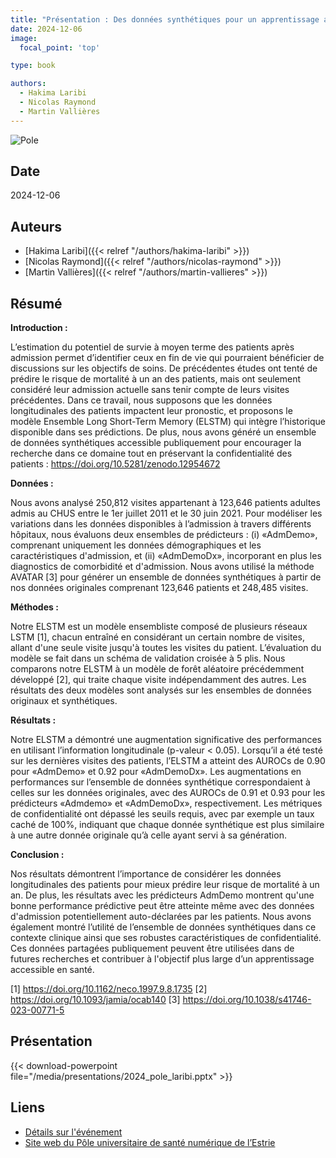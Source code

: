 ```yaml
---
title: "Présentation : Des données synthétiques pour un apprentissage accessible en santé : Améliorer la prédiction de la mortalité à l'aide de données longitudinales"
date: 2024-12-06
image:
  focal_point: 'top'

type: book

authors:
  - Hakima Laribi
  - Nicolas Raymond
  - Martin Vallières
---
```


![Pole](/media/logos/pole_numerique_fr.jpg)

## Date

2024-12-06

## Auteurs

- [Hakima Laribi]({{< relref "/authors/hakima-laribi" >}})
- [Nicolas Raymond]({{< relref "/authors/nicolas-raymond" >}})
- [Martin Vallières]({{< relref "/authors/martin-vallieres" >}})

## Résumé

**Introduction :** 

L’estimation du potentiel de survie à moyen terme des patients après admission permet d’identifier ceux en fin de vie qui pourraient bénéficier de discussions sur les objectifs de soins. De précédentes études ont tenté de prédire le risque de mortalité à un an des patients, mais ont seulement considéré leur admission actuelle sans tenir compte de leurs visites précédentes. Dans ce travail, nous supposons que les données longitudinales des patients impactent leur pronostic, et proposons le modèle Ensemble Long Short-Term Memory (ELSTM) qui intègre l’historique disponible dans ses prédictions. De plus, nous avons généré un ensemble de données synthétiques accessible publiquement pour encourager la recherche dans ce domaine tout en préservant la confidentialité des patients : https://doi.org/10.5281/zenodo.12954672 

**Données :**

Nous avons analysé 250,812 visites appartenant à 123,646 patients adultes admis au CHUS entre le 1er juillet 2011 et le 30 juin 2021. Pour modéliser les variations dans les données disponibles à l’admission à travers différents hôpitaux, nous évaluons deux ensembles de prédicteurs : (i) «AdmDemo», comprenant uniquement les données démographiques et les caractéristiques d'admission, et (ii) «AdmDemoDx», incorporant en plus les diagnostics de comorbidité et  d'admission. Nous avons utilisé la méthode AVATAR [3] pour générer un ensemble de données synthétiques à partir de nos données originales comprenant 123,646 patients et 248,485 visites. 

**Méthodes :**

Notre ELSTM est un modèle ensembliste composé de plusieurs réseaux LSTM [1], chacun entraîné en considérant un certain nombre de visites, allant d'une seule visite jusqu'à toutes les visites du patient. L’évaluation du modèle se fait dans un schéma de validation croisée à 5 plis. Nous comparons notre ELSTM à un modèle de forêt aléatoire précédemment développé [2], qui traite chaque visite indépendamment des autres. Les résultats des deux modèles sont analysés sur les ensembles de données originaux et synthétiques.

**Résultats :**

Notre ELSTM a démontré une augmentation significative des performances en utilisant l’information longitudinale (p-valeur < 0.05). Lorsqu’il a été testé sur les dernières visites des patients, l’ELSTM a atteint des AUROCs de 0.90 pour «AdmDemo» et 0.92 pour «AdmDemoDx». Les augmentations en performances sur l’ensemble de données synthétique correspondaient à celles sur les données originales, avec des AUROCs de 0.91 et 0.93 pour les prédicteurs «Admdemo» et «AdmDemoDx», respectivement. Les métriques de confidentialité ont dépassé les seuils requis, avec par exemple un taux caché de 100%, indiquant que chaque donnée synthétique est plus similaire à une autre donnée originale qu’à celle ayant servi à sa génération.

**Conclusion :**

Nos résultats démontrent l’importance de considérer les données longitudinales des patients pour mieux prédire leur risque de mortalité à un an. De plus, les résultats avec les prédicteurs AdmDemo montrent qu'une bonne performance prédictive peut être atteinte même avec des données d'admission potentiellement auto-déclarées par les patients. Nous avons également montré l’utilité de l’ensemble de données synthétiques dans ce contexte clinique ainsi que ses robustes caractéristiques de confidentialité. Ces données partagées publiquement peuvent être utilisées dans de futures recherches et contribuer à l'objectif plus large d’un apprentissage accessible en santé. 

[1] https://doi.org/10.1162/neco.1997.9.8.1735 
[2] https://doi.org/10.1093/jamia/ocab140 
[3] https://doi.org/10.1038/s41746-023-00771-5

## Présentation
{{< download-powerpoint file="/media/presentations/2024_pole_laribi.pptx" >}}

## Liens

- [Détails sur l'événement](https://event.fourwaves.com/fr/20241206/pages)
- [Site web du Pôle universitaire de santé numérique de l’Estrie](https://www.usherbrooke.ca/recherche/fr/udes/regroupements/pole-sante-numerique)
